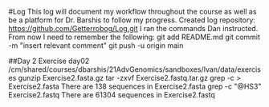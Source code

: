 #Log
This log will document my workflow throughout the course as well as be a platform for Dr. Barshis to follow my progress.
Created log repository:
https://github.com/Getterrobog/Log.git
I ran the commands Dan instructed.  From now I need to remember the following:
git add README.md 
git commit -m "insert relevant comment"
git push -u origin main

##Day 2
Exercise day02
/cm/shared/courses/dbarshis/21AdvGenomics/sandboxes/Ivan/data/exercises
gunzip Exercise2.fasta.gz 
tar -zxvf Exercise2.fastq.tar.gz
grep -c \> Exercise2.fasta
There are 138 sequences in Exercise2.fasta
grep -c "@HS3" Exercise2.fastq
There are 61304 sequences in Exercise2.fastq